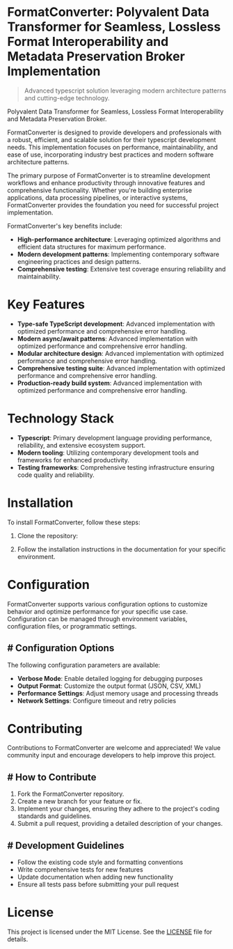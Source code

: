 <!-- fallback_FormatConverter_20250809235654_86798 -->

# FormatConverter: Polyvalent Data Transformer for Seamless, Lossless Format Interoperability and Metadata Preservation Broker Implementation
> Advanced typescript solution leveraging modern architecture patterns and cutting-edge technology.

Polyvalent Data Transformer for Seamless, Lossless Format Interoperability and Metadata Preservation Broker.

FormatConverter is designed to provide developers and professionals with a robust, efficient, and scalable solution for their typescript development needs. This implementation focuses on performance, maintainability, and ease of use, incorporating industry best practices and modern software architecture patterns.

The primary purpose of FormatConverter is to streamline development workflows and enhance productivity through innovative features and comprehensive functionality. Whether you're building enterprise applications, data processing pipelines, or interactive systems, FormatConverter provides the foundation you need for successful project implementation.

FormatConverter's key benefits include:

* **High-performance architecture**: Leveraging optimized algorithms and efficient data structures for maximum performance.
* **Modern development patterns**: Implementing contemporary software engineering practices and design patterns.
* **Comprehensive testing**: Extensive test coverage ensuring reliability and maintainability.

# Key Features

* **Type-safe TypeScript development**: Advanced implementation with optimized performance and comprehensive error handling.
* **Modern async/await patterns**: Advanced implementation with optimized performance and comprehensive error handling.
* **Modular architecture design**: Advanced implementation with optimized performance and comprehensive error handling.
* **Comprehensive testing suite**: Advanced implementation with optimized performance and comprehensive error handling.
* **Production-ready build system**: Advanced implementation with optimized performance and comprehensive error handling.

# Technology Stack

* **Typescript**: Primary development language providing performance, reliability, and extensive ecosystem support.
* **Modern tooling**: Utilizing contemporary development tools and frameworks for enhanced productivity.
* **Testing frameworks**: Comprehensive testing infrastructure ensuring code quality and reliability.

# Installation

To install FormatConverter, follow these steps:

1. Clone the repository:


2. Follow the installation instructions in the documentation for your specific environment.

# Configuration

FormatConverter supports various configuration options to customize behavior and optimize performance for your specific use case. Configuration can be managed through environment variables, configuration files, or programmatic settings.

## # Configuration Options

The following configuration parameters are available:

* **Verbose Mode**: Enable detailed logging for debugging purposes
* **Output Format**: Customize the output format (JSON, CSV, XML)
* **Performance Settings**: Adjust memory usage and processing threads
* **Network Settings**: Configure timeout and retry policies

# Contributing

Contributions to FormatConverter are welcome and appreciated! We value community input and encourage developers to help improve this project.

## # How to Contribute

1. Fork the FormatConverter repository.
2. Create a new branch for your feature or fix.
3. Implement your changes, ensuring they adhere to the project's coding standards and guidelines.
4. Submit a pull request, providing a detailed description of your changes.

## # Development Guidelines

* Follow the existing code style and formatting conventions
* Write comprehensive tests for new features
* Update documentation when adding new functionality
* Ensure all tests pass before submitting your pull request

# License

This project is licensed under the MIT License. See the [LICENSE](https://github.com/laurindoisaac/FormatConverter/blob/main/LICENSE) file for details.
